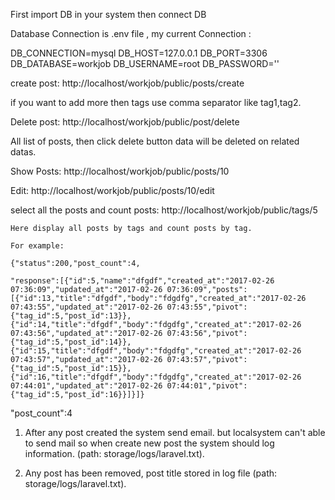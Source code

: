First import DB in your system then connect DB

Database Connection is .env file , my current Connection :

DB_CONNECTION=mysql
DB_HOST=127.0.0.1
DB_PORT=3306
DB_DATABASE=workjob
DB_USERNAME=root
DB_PASSWORD=''


create post: http://localhost/workjob/public/posts/create

if you want to add more then tags use comma separator like tag1,tag2.


Delete post: http://localhost/workjob/public/post/delete

All list of posts, then click delete button data will be deleted on related datas. 

Show Posts:   http://localhost/workjob/public/posts/10

Edit: http://localhost/workjob/public/posts/10/edit

select all the posts and   count posts:    http://localhost/workjob/public/tags/5

	Here display all posts by tags and count posts by tag.
	
	For example: 
	
	{"status":200,"post_count":4,	
	
	"response":[{"id":5,"name":"dfgdf","created_at":"2017-02-26 07:36:09","updated_at":"2017-02-26 07:36:09","posts":[{"id":13,"title":"dfgdf","body":"fdgdfg","created_at":"2017-02-26 07:43:55","updated_at":"2017-02-26 07:43:55","pivot":{"tag_id":5,"post_id":13}},{"id":14,"title":"dfgdf","body":"fdgdfg","created_at":"2017-02-26 07:43:56","updated_at":"2017-02-26 07:43:56","pivot":{"tag_id":5,"post_id":14}},{"id":15,"title":"dfgdf","body":"fdgdfg","created_at":"2017-02-26 07:43:57","updated_at":"2017-02-26 07:43:57","pivot":{"tag_id":5,"post_id":15}},{"id":16,"title":"dfgdf","body":"fdgdfg","created_at":"2017-02-26 07:44:01","updated_at":"2017-02-26 07:44:01","pivot":{"tag_id":5,"post_id":16}}]}]}

"post_count":4


1.  After any post created the system send email. but localsystem can't able to send mail so when create new post the system should log information. (path: storage/logs/laravel.txt).

2. Any post has been removed, post title stored in log file  (path: storage/logs/laravel.txt).
